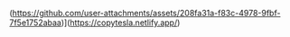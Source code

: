(https://github.com/user-attachments/assets/208fa31a-f83c-4978-9fbf-7f5e1752abaa)](https://copytesla.netlify.app/)

